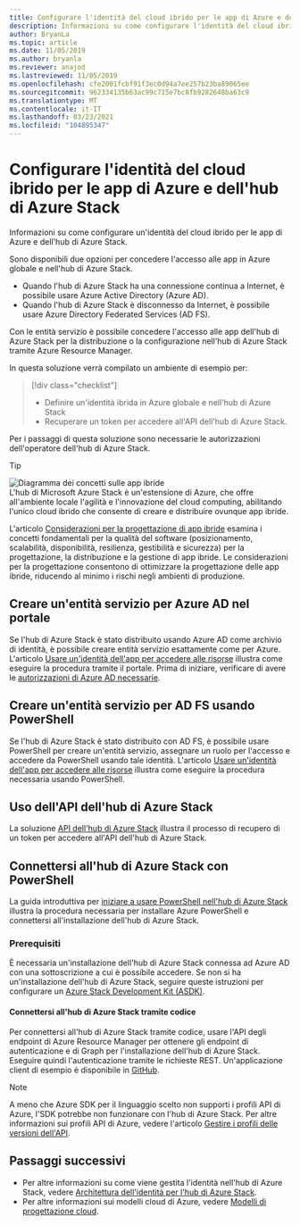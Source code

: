 ```yaml
---
title: Configurare l'identità del cloud ibrido per le app di Azure e dell'hub di Azure Stack
description: Informazioni su come configurare l'identità del cloud ibrido per le app di Azure e dell'hub di Azure Stack.
author: BryanLa
ms.topic: article
ms.date: 11/05/2019
ms.author: bryanla
ms.reviewer: anajod
ms.lastreviewed: 11/05/2019
ms.openlocfilehash: cfe2001fcbf91f3ec0d94a7ee257b23ba89065ee
ms.sourcegitcommit: 962334135b63ac99c715e7bc8fb9282648ba63c9
ms.translationtype: MT
ms.contentlocale: it-IT
ms.lasthandoff: 03/23/2021
ms.locfileid: "104895347"
---
```

# <a name="configure-hybrid-cloud-identity-for-azure-and-azure-stack-hub-apps"></a>Configurare l'identità del cloud ibrido per le app di Azure e dell'hub di Azure Stack

Informazioni su come configurare un'identità del cloud ibrido per le app di Azure e dell'hub di Azure Stack.

Sono disponibili due opzioni per concedere l'accesso alle app in Azure globale e nell'hub di Azure Stack.

 * Quando l'hub di Azure Stack ha una connessione continua a Internet, è possibile usare Azure Active Directory (Azure AD).
 * Quando l'hub di Azure Stack è disconnesso da Internet, è possibile usare Azure Directory Federated Services (AD FS).

Con le entità servizio è possibile concedere l'accesso alle app dell'hub di Azure Stack per la distribuzione o la configurazione nell'hub di Azure Stack tramite Azure Resource Manager.

In questa soluzione verrà compilato un ambiente di esempio per:

> [!div class="checklist"]
> - Definire un'identità ibrida in Azure globale e nell'hub di Azure Stack
> - Recuperare un token per accedere all'API dell'hub di Azure Stack.

Per i passaggi di questa soluzione sono necessarie le autorizzazioni dell'operatore dell'hub di Azure Stack.

> [!Tip]  
> ![Diagramma dei concetti sulle app ibride](./media/solution-deployment-guide-cross-cloud-scaling/hybrid-pillars.png)  
> L'hub di Microsoft Azure Stack è un'estensione di Azure, che offre all'ambiente locale l'agilità e l'innovazione del cloud computing, abilitando l'unico cloud ibrido che consente di creare e distribuire ovunque app ibride.  
> 
> L'articolo [Considerazioni per la progettazione di app ibride](overview-app-design-considerations.md) esamina i concetti fondamentali per la qualità del software (posizionamento, scalabilità, disponibilità, resilienza, gestibilità e sicurezza) per la progettazione, la distribuzione e la gestione di app ibride. Le considerazioni per la progettazione consentono di ottimizzare la progettazione delle app ibride, riducendo al minimo i rischi negli ambienti di produzione.

## <a name="create-a-service-principal-for-azure-ad-in-the-portal"></a>Creare un'entità servizio per Azure AD nel portale

Se l'hub di Azure Stack è stato distribuito usando Azure AD come archivio di identità, è possibile creare entità servizio esattamente come per Azure. L'articolo [Usare un'identità dell'app per accedere alle risorse](/azure-stack/operator/azure-stack-create-service-principals#manage-an-azure-ad-app-identity) illustra come eseguire la procedura tramite il portale. Prima di iniziare, verificare di avere le [autorizzazioni di Azure AD necessarie](/azure/azure-resource-manager/resource-group-create-service-principal-portal#required-permissions).

## <a name="create-a-service-principal-for-ad-fs-using-powershell"></a>Creare un'entità servizio per AD FS usando PowerShell

Se l'hub di Azure Stack è stato distribuito con AD FS, è possibile usare PowerShell per creare un'entità servizio, assegnare un ruolo per l'accesso e accedere da PowerShell usando tale identità. L'articolo [Usare un'identità dell'app per accedere alle risorse](/azure-stack/operator/azure-stack-create-service-principals#manage-an-ad-fs-app-identity) illustra come eseguire la procedura necessaria usando PowerShell.

## <a name="using-the-azure-stack-hub-api"></a>Uso dell'API dell'hub di Azure Stack

La soluzione [API dell'hub di Azure Stack](/azure-stack/user/azure-stack-rest-api-use) illustra il processo di recupero di un token per accedere all'API dell'hub di Azure Stack.

## <a name="connect-to-azure-stack-hub-using-powershell"></a>Connettersi all'hub di Azure Stack con PowerShell

La guida introduttiva per [iniziare a usare PowerShell nell'hub di Azure Stack](/azure-stack/operator/azure-stack-powershell-install) illustra la procedura necessaria per installare Azure PowerShell e connettersi all'installazione dell'hub di Azure Stack.

### <a name="prerequisites"></a>Prerequisiti

È necessaria un'installazione dell'hub di Azure Stack connessa ad Azure AD con una sottoscrizione a cui è possibile accedere. Se non si ha un'installazione dell'hub di Azure Stack, seguire queste istruzioni per configurare un [Azure Stack Development Kit (ASDK)](/azure-stack/asdk/asdk-install).

#### <a name="connect-to-azure-stack-hub-using-code"></a>Connettersi all'hub di Azure Stack tramite codice

Per connettersi all'hub di Azure Stack tramite codice, usare l'API degli endpoint di Azure Resource Manager per ottenere gli endpoint di autenticazione e di Graph per l'installazione dell'hub di Azure Stack. Eseguire quindi l'autenticazione tramite le richieste REST. Un'applicazione client di esempio è disponibile in [GitHub](https://github.com/shriramnat/HybridARMApplication).

>[!Note]
>A meno che Azure SDK per il linguaggio scelto non supporti i profili API di Azure, l'SDK potrebbe non funzionare con l'hub di Azure Stack. Per altre informazioni sui profili API di Azure, vedere l'articolo [Gestire i profili delle versioni dell'API](/azure-stack/user/azure-stack-version-profiles).

## <a name="next-steps"></a>Passaggi successivi

- Per altre informazioni su come viene gestita l'identità nell'hub di Azure Stack, vedere [Architettura dell'identità per l'hub di Azure Stack](/azure-stack/operator/azure-stack-identity-architecture).
- Per altre informazioni sui modelli cloud di Azure, vedere [Modelli di progettazione cloud](/azure/architecture/patterns).
